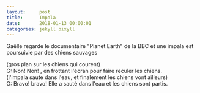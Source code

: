 ```yaml
---
layout:     post
title:      Impala
date:       2018-01-13 00:00:01
categories: jekyll pixyll
---
```


Gaëlle regarde le documentaire "Planet Earth" de la BBC et une impala est poursuivie par des chiens sauvages

(gros plan sur les chiens qui courent)  
G: Non! Non! , en frottant l'écran pour faire reculer les chiens.  
(l'impala saute dans l'eau, et finalement les chiens vont ailleurs)  
G:  Bravo!  bravo!   Elle a sauté dans l'eau et les chiens sont partis.  

